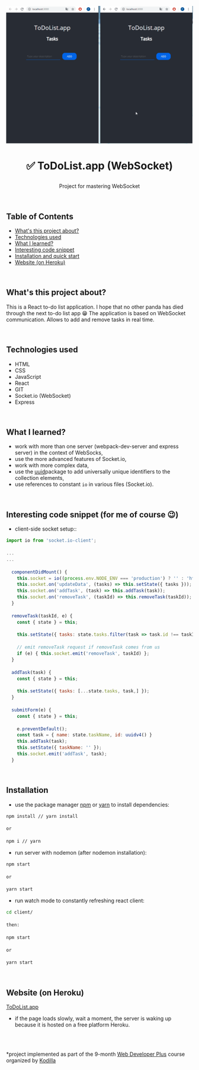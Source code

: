 <p align="center">
<a href="https://to-do-websocket-app.herokuapp.com/"><img src="./to-do-websocket.gif" title="todo-websocket" alt="snippet of working to do list in browser."></a>
</p>



# <p align="center">✅ ToDoList.app (WebSocket)</p>
<p align="center">Project for mastering WebSocket</p>

</br>

## Table of Contents

- [What's this project about?](#about)
- [Technologies used](#technologies)
- [What I learned?](#what)
- [Interesting code snippet](#interesting)
- [Installation and quick start](#install)
- [Website (on Heroku)](#site)

</br>

## <a name="about"></a>What's this project about?

This is a React to-do list application. I hope that no other panda has died through the next to-do list app 😁 The application is based on WebSocket communication. Allows to add and remove tasks in real time.

</br>

## <a name="technologies"></a>Technologies used
- HTML
- CSS
- JavaScript
- React
- GIT
- Socket.io (WebSocket)
- Express

</br>

## <a name="what"></a>What I learned?

- work with more than one server (webpack-dev-server and express server) in the context of WebSocks,
- use the more advanced features of Socket.io,
- work with more complex data,
- use the [uuid](https://www.npmjs.com/package/uuid)package to add universally unique identifiers to the collection elements,
- use references to constant `io` in various files (Socket.io).



</br>

## <a name="interesting"></a>Interesting code snippet (for me of course 😉)
- client-side socket setup::

```js
import io from 'socket.io-client';

...
...

  componentDidMount() {
    this.socket = io((process.env.NODE_ENV === 'production') ? '' : 'http://localhost:8000');
    this.socket.on('updateData', (tasks) => this.setState({ tasks }));
    this.socket.on('addTask', (task) => this.addTask(task));
    this.socket.on('removeTask', (taskId) => this.removeTask(taskId));
  }

  removeTask(taskId, e) {
    const { state } = this;

    this.setState({ tasks: state.tasks.filter(task => task.id !== taskId) });

    // emit removeTask request if removeTask comes from us
    if (e) { this.socket.emit('removeTask', taskId) };
  }

  addTask(task) {
    const { state } = this;

    this.setState({ tasks: [...state.tasks, task,] });
  }

  submitForm(e) {
    const { state } = this;

    e.preventDefault();
    const task = { name: state.taskName, id: uuidv4() }
    this.addTask(task);
    this.setState({ taskName: '' });
    this.socket.emit('addTask', task);
  }


```


</br>

## <a name="install"></a>Installation

- use the package manager [npm](https://www.npmjs.com/get-npm) or [yarn](https://classic.yarnpkg.com/en/) to install dependencies:

```bash
npm install // yarn install

or

npm i // yarn
```
- run server with nodemon (after nodemon installation):

```bash
npm start

or

yarn start
```
- run watch mode to constantly refreshing react client:

```bash
cd client/

then:

npm start

or

yarn start
```

<br/>


## <a name="site"></a>Website (on Heroku)
[ToDoList.app](https://to-do-websocket-app.herokuapp.com/)
- if the page loads slowly, wait a moment, the server is waking up because it is hosted on a free platform Heroku.

</br>
</br>

  *project implemented as part of the 9-month [Web Developer Plus](https://kodilla.com/pl/bootcamp/webdeveloper/?type=wdp&editionId=309) course organized by [Kodilla](https://drive.google.com/file/d/1AZGDMtjhsHbrtXhRSIlRKKc3RCxQk6YY/view?usp=sharing)


